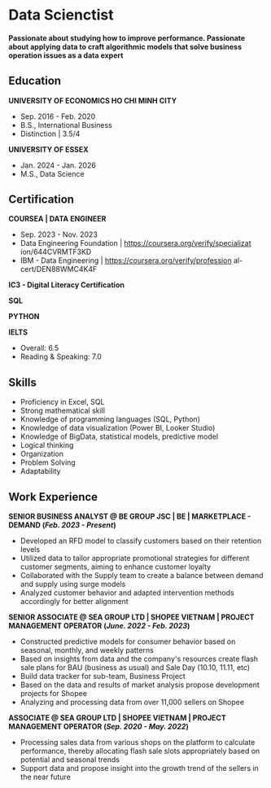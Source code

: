 # Data Scienctist

#### Passionate about studying how to improve performance. Passionate about applying data to craft algorithmic models that solve business operation issues as a data expert

## Education
**UNIVERSITY OF ECONOMICS HO CHI MINH CITY**
- Sep. 2016 - Feb. 2020
- B.S., International Business
- Distinction | 3.5/4

**UNIVERSITY OF ESSEX**
- Jan. 2024 - Jan. 2026
- M.S., Data Science


## Certification
**COURSEA | DATA ENGINEER**
- Sep. 2023 - Nov. 2023
- Data Engineering Foundation | https://coursera.org/verify/specializat
ion/644CVRMTF3KD
- IBM - Data Engineering | https://coursera.org/verify/profession
al-cert/DEN88WMC4K4F

**IC3 - Digital Literacy Certification**

**SQL**

**PYTHON**

**IELTS** 
- Overall: 6.5
- Reading & Speaking: 7.0

## Skills
- Proficiency in Excel, SQL
- Strong mathematical skill
- Knowledge of programming languages (SQL, Python)
- Knowledge of data visualization (Power BI, Looker Studio)
- Knowledge of BigData, statistical models, predictive model
- Logical thinking
- Organization
- Problem Solving
- Adaptability

## Work Experience
**SENIOR BUSINESS ANALYST @ BE GROUP JSC | BE | MARKETPLACE - DEMAND (_Feb. 2023 - Present_)**
- Developed an RFD model to classify customers based on their retention levels
- Utilized data to tailor appropriate promotional strategies for different customer segments, aiming to enhance customer loyalty
- Collaborated with the Supply team to create a balance between demand and supply using surge models
- Analyzed customer behavior and adapted intervention methods accordingly for better alignment

**SENIOR ASSOCIATE @ SEA GROUP LTD | SHOPEE VIETNAM | PROJECT MANAGEMENT OPERATOR (_June. 2022 - Feb. 2023_)**
- Constructed predictive models for consumer behavior based on seasonal, monthly, and weekly patterns
- Based on insights from data and the company's resources create flash sale plans for BAU (business as usual) and Sale Day (10.10, 11.11, etc)
- Build data tracker for sub-team, Business Project
- Based on the data and results of market analysis propose development projects for Shopee
- Analyzing and processing data from over 11,000 sellers on Shopee

**ASSOCIATE @ SEA GROUP LTD | SHOPEE VIETNAM | PROJECT MANAGEMENT OPERATOR (_Sep. 2020 - May. 2022_)**
- Processing sales data from various shops on the platform to calculate performance, thereby allocating flash sale slots appropriately based on potential and seasonal trends
- Support data and propose insight into the growth trend of the sellers in the near future

